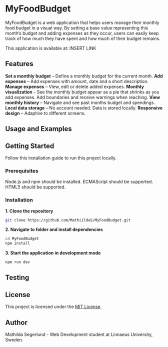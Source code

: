 # MyFoodBudget
MyFoodBudget is a web application that helps users manage their monthly food budget in a visual way. By setting a base value representing this month’s budget and adding expenses as they occur, users can easily keep track of how much they have spent and how much of their budget remains.

This application is available at: INSERT LINK

## Features
**Set a monthly budget** – Define a monthly budget for the current month.
**Add expenses** – Add expenses with amount, date and a short description.
**Manage expenses** – View, edit or delete added expenses.
**Monthly visualization** - See the monthly budget appear as a pie that shrinks as you add expenses. Add boundaries and receive warnings when reaching.
**View monthly history** – Navigate and see past months budget and spendings.
**Local data storage** – No account needed. Data is stored locally.
**Responsive design** – Adaptive to different screens.

## Usage and Examples

## Getting Started
Follow this installation guide to run this project locally.

### Prerequisites
Node.js and npm should be installed.
ECMAScript should be supported.
HTML5 should be supported.

### Installation
**1. Clone the repository**
```bash
git clone https://github.com/MathiildaS/MyFoodBudget.git
```

**2. Navigate to folder and install dependencies**
```bash
cd MyFoodBudget
npm install
```

**3. Start the application in development mode**
```bash
npm run dev
``` 

## Testing

## License
This project is licensed under the [MIT License](C:\Users\mathi\lnu\1dv610\myfoodbudget\LICENSE).

## Author
Mathilda Segerlund - Web Development student at Linnaeus University, Sweden.